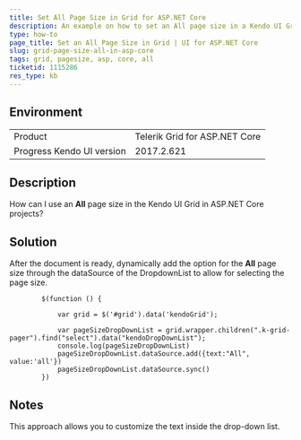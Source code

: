 ```yaml
---
title: Set All Page Size in Grid for ASP.NET Core
description: An example on how to set an All page size in a Kendo UI Grid in ASP.NET Core projects.
type: how-to
page_title: Set an All Page Size in Grid | UI for ASP.NET Core
slug: grid-page-size-all-in-asp-core
tags: grid, pagesize, asp, core, all
ticketid: 1115286
res_type: kb
---
```


## Environment

<table>
 <tr>
  <td>Product</td>
  <td>Telerik Grid for ASP.NET Core</td>
 </tr>
 <tr>
  <td>Progress Kendo UI version</td>
  <td>2017.2.621</td>
 </tr>
</table>

## Description

How can I use an **All** page size in the Kendo UI Grid in ASP.NET Core projects?

## Solution

After the document is ready, dynamically add the option for the **All** page size through the dataSource of the DropdownList to allow for selecting the page size.

```       
        $(function () {

            var grid = $('#grid').data('kendoGrid');

            var pageSizeDropDownList = grid.wrapper.children(".k-grid-pager").find("select").data("kendoDropDownList");
            console.log(pageSizeDropDownList)
            pageSizeDropDownList.dataSource.add({text:"All", value:'all'})
            pageSizeDropDownList.dataSource.sync()      
        })
 ```

## Notes

This approach allows you to customize the text inside the drop-down list.
